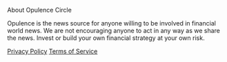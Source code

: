  About Opulence Circle

Opulence is the news source for anyone willing to be involved in financial world news.
We are not encouraging anyone to act in any way as we share the news.
Invest or build your own financial strategy at your own risk.

<a href="https://opulencecircle.online/privacy" rel="external nofollow noopener" target="_blank">Privacy Policy</a>
<a href="https://opulencecircle.online/terms" rel="external nofollow noopener" target="_blank">Terms of Service</a>
